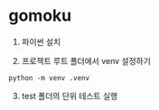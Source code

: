 # gomoku

1. 파이썬 설치

2. 프로젝트 루트 폴더에서 venv 설정하기

```command
python -m venv .venv
```

3. test 폴더의 단위 테스트 실행
